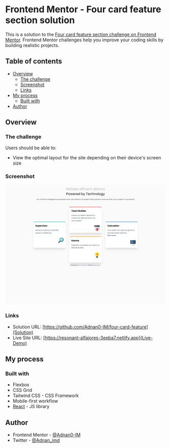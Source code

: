 # Frontend Mentor - Four card feature section solution

This is a solution to the [Four card feature section challenge on Frontend Mentor](https://www.frontendmentor.io/challenges/four-card-feature-section-weK1eFYK). Frontend Mentor challenges help you improve your coding skills by building realistic projects. 

## Table of contents

- [Overview](#overview)
  - [The challenge](#the-challenge)
  - [Screenshot](#screenshot)
  - [Links](#links)
- [My process](#my-process)
  - [Built with](#built-with)
- [Author](#author)

## Overview

### The challenge

Users should be able to:

- View the optimal layout for the site depending on their device's screen size

### Screenshot

![](./public/images/desktop.png)

### Links

- Solution URL: [https://github.com/Adnan0-IM/four-card-feature](Solution)
- Live Site URL: [https://resonant-alfajores-3eeba7.netlify.app](Live-Demo)

## My process

### Built with
- Flexbox
- CSS Grid
- Tailwind CSS - CSS Framework
- Mobile-first workflow
- [React](https://reactjs.org/) - JS library


## Author

- Frontend Mentor - [@Adnan0-IM](https://www.frontendmentor.io/profile/Adnan0-IM)
- Twitter - [@Adnan_imd](https://www.twitter.com/Adnan_imd)
